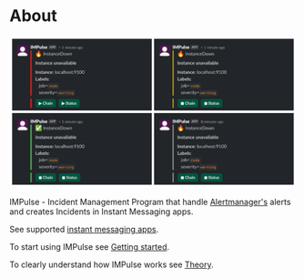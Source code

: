 # About

![None](media/slack_tile.png)

IMPulse - Incident Management Program that handle [Alertmanager's](https://prometheus.io/docs/alerting/latest/alertmanager/) alerts and creates Incidents in Instant Messaging apps. 

See supported [instant messaging apps](apps.md).

To start using IMPulse see [Getting started](start.md).

To clearly understand how IMPulse works see [Theory](theory.md).